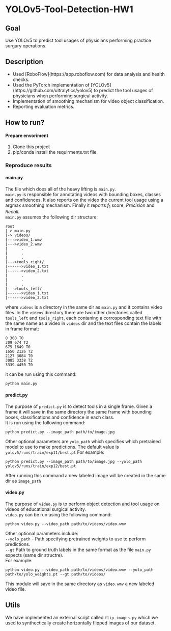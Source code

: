 # YOLOv5-Tool-Detection-HW1
## Goal
Use YOLOv5 to predict tool usages of physicians performing practice surgury operations.<br>

## Description
<ul>
  <li> Used [RoboFlow](https://app.roboflow.com) for data analysis and health checks.  </li>
  <li> Used the PyTorch implementation of [YOLOv5](https://github.com/ultralytics/yolov5) to predict the tool usages of physicians when performing surgical activity. 
 </li>
  <li> Implementation of smoothing mechanism for video object classification.</li>
  <li> Reporting evaluation metrics.</li>
 </ul>

## How to run?
#### Prepare envoriment
1. Clone this project
2. pip/conda install the requirments.txt file

### Reproduce results
#### main.py
The file which does all of the heavy lifting is `main.py`. <br>
`main.py` is responsible for annotating videos with bounding boxes, classes and confidences. It also reports on the video the current tool usage using a argmax smoothing mechanism. Finally it reports $f_{1}$ score, $Precision$ and $Recall$. <br>
`main.py` assumes the following dir structure:
```
root
|-> main.py
|-> videos/
|--->video_1.wmv
|--->video_2.wmv
|      .
|      .
|      .
|--->tools_right/
|------>video_1.txt
|------>video_2.txt
|      .
|      .
|      .
|--->tools_left/
|------>video_1.txt
|------>video_2.txt
```
where `videos` is a directory in the same dir as `main.py` and it contains video files. In the `videos` directory there are two other directories called `tools_left` and `tools_right`, each contaning a corrosponding text file with the same name as a video in `videos` dir and the text files contain the labels in frame format:
```
0 308 T0
309 674 T2
675 1649 T0
1650 2126 T2
2127 3084 T0
3085 3338 T2
3339 4450 T0
```
it can be run using this command:
```
python main.py
```
#### predict.py
The purpose of `predict.py` is to detect tools in a single frame. Given a frame it will save in the same directory the same frame with bounding boxes, classifications and confidence in each class.<br>
It is run using the following command:
```
python predict.py --image_path path/to/image.jpg
```
Other optional parameters are `yolo_path` which specifies which pretrained model to use to make predictions. The default value is `yolov5/runs/train/exp11/best.pt` For example:
```
python predict.py --image_path path/to/image.jpg --yolo_path yolov5/runs/train/exp12/best.pt
```
After running this command a new labeled image will be created in the same dir as `image_path` 
#### video.py
The purpose of `video.py` is to perform object detection and tool usage on videos of educational surgical activity.<br>
`video.py` can be run using the following command:
```
python video.py --video_path path/to/videos/video.wmv
```
Other optional parameters include:<br>
`--yolo_path` - Path specifying pretrained weights to use to perform predictions.<br>
`--gt` Path to ground truth labels in the same format as the file `main.py` expects (same dir structre).<br>
For example:
```
python video.py --video_path path/to/videos/video.wmv --yolo_path path/to/yolo_weights.pt --gt path/to/videos/
```
This module will save in the same directory as `video.wmv` a new labeled video file. 

## Utils
We have implemented an external script called `flip_images.py` which we used to synthectically create horizontally flipped images of our dataset.
